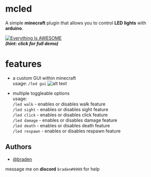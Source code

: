# mcled
A simple **minecraft** plugin that allows you to control
**LED** **lights** with **arduino**.

[![Everything Is AWESOME](https://github.com/bbraden/mcled/blob/master/src/main/resources/screenshots/demo.gif?raw=true)](https://www.youtube.com/watch?v=5oqp-Ey1aQA "Demo Video")  
**_(hint: click for full demo)_**
# features

- a custom GUI within minecraft  
usage: `/led gui`
  ![alt text](https://raw.githubusercontent.com/bbraden/mcled/master/src/main/resources/screenshots/gui1.png)


- multiple toggleable options  
usage:  
  `/led walk` - enables or disables walk feature  
  `/led sight` - enables or disables sight feature  
  `/led click` - enables or disables click feature  
  `/led damage` - enables or disables damage feature  
  `/led death` - enables or disables death feature  
  `/led respawn` - enables or disables respawn feature
## Authors

- [@braden](https://www.github.com/bbraden)


message me on **discord** `braden#9999` for help
